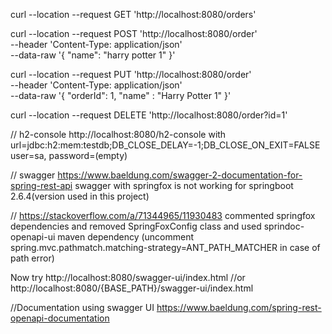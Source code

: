 
curl --location --request GET 'http://localhost:8080/orders'

curl --location --request POST 'http://localhost:8080/order' \
--header 'Content-Type: application/json' \
--data-raw '{
    "name": "harry potter 1"
}'

curl --location --request PUT 'http://localhost:8080/order' \
--header 'Content-Type: application/json' \
--data-raw '{
    "orderId": 1,
    "name" : "Harry Potter 1"
}'

curl --location --request DELETE 'http://localhost:8080/order?id=1'



// h2-console
http://localhost:8080/h2-console
with url=jdbc:h2:mem:testdb;DB_CLOSE_DELAY=-1;DB_CLOSE_ON_EXIT=FALSE
user=sa, password=(empty)


// swagger 
https://www.baeldung.com/swagger-2-documentation-for-spring-rest-api
swagger with springfox is not working for springboot 2.6.4(version used in this project)


// https://stackoverflow.com/a/71344965/11930483
commented springfox dependencies and removed SpringFoxConfig class 
and used sprindoc-openapi-ui maven dependency 
(uncomment spring.mvc.pathmatch.matching-strategy=ANT_PATH_MATCHER in case of path error) 

Now try http://localhost:8080/swagger-ui/index.html //or http://localhost:8080/{BASE_PATH}/swagger-ui/index.html


//Documentation using swagger UI
https://www.baeldung.com/spring-rest-openapi-documentation